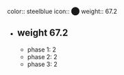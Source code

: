 color:: steelblue
icon:: ⬤
weight:: 67.2
- ## weight 67.2
  - phase 1: 2
  - phase 2: 2
  - phase 3: 2



